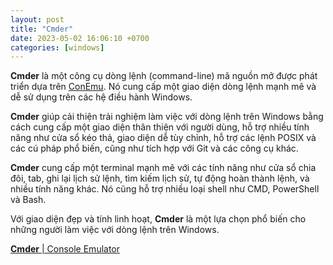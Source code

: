 ```yaml
---
layout: post
title: "Cmder"
date: 2023-05-02 16:06:10 +0700
categories: [windows]
---
```


**Cmder** là một công cụ dòng lệnh (command-line) mã nguồn mở được phát triển dựa trên [ConEmu](). Nó cung cấp một giao diện dòng lệnh mạnh mẽ và dễ sử dụng trên các hệ điều hành Windows.

**Cmder** giúp cải thiện trải nghiệm làm việc với dòng lệnh trên Windows bằng cách cung cấp một giao diện thân thiện với người dùng, hỗ trợ nhiều tính năng như cửa sổ kéo thả, giao diện dễ tùy chỉnh, hỗ trợ các lệnh POSIX và các cú pháp phổ biến, cũng như tích hợp với Git và các công cụ khác.

**Cmder** cung cấp một terminal mạnh mẽ với các tính năng như cửa sổ chia đôi, tab, ghi lại lịch sử lệnh, tìm kiếm lịch sử, tự động hoàn thành lệnh, và nhiều tính năng khác. Nó cũng hỗ trợ nhiều loại shell như CMD, PowerShell và Bash.

Với giao diện đẹp và tính linh hoạt, **Cmder** là một lựa chọn phổ biến cho những người làm việc với dòng lệnh trên Windows.

[**Cmder** | Console Emulator](https://cmder.app/)
